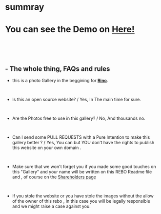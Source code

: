 # summray

# **You can see the Demo on [Here!](https://khaledys.github.io/photo-gallery-Rina/)**


<br>
<br>
<br>

## - **The whole thing, FAQs and rules**

- this is a photo Gallery in the beggining for **[Rino](https://instagram.com/rno0ox)**.

<br>

- Is this an open source website? / Yes, In The main time for sure.

<br>

- Are the Photos free to use in this gallery? / No, And thousands no.

<br>

- Can I send some PULL REQUESTS with a Pure Intention to make this gallery better ? /  Yes, You can but YOU don't have the rights to publish this website on your own domain .

<br>

- Make sure that we won't forget you if you made some good touches on this "Gallery" and your name will be written on this REBO Readme file and , of course on the [Shareholders page](https://khaledys.github.io/photo-gallery-Rina/shareholders/)


<br>

- If you stole the website or you have stole the images without the allow of the owner of this rebo , In this case you will be legally responsible and we might raise a case against you.
